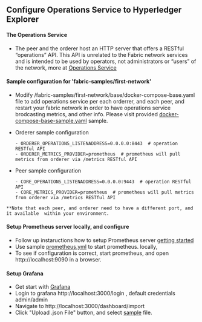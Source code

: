 
<!-- (SPDX-License-Identifier: CC-BY-4.0) -->  <!-- Ensure there is a newline before, and after, this line -->

## Configure Operations Service to Hyperledger Explorer


#### The Operations Service
   - The peer and the orderer host an HTTP server that offers a RESTful “operations” API. This API is unrelated to the Fabric network services and is intended to be used by operators, not administrators or “users” of the network, more at
    [Operations Service](https://hyperledger-fabric.readthedocs.io/en/release-1.4/operations_service.html)


  #### Sample configuration for 'fabric-samples/first-network'

   - Modify <fabric-path>/fabric-samples/first-network/base/docker-compose-base.yaml file to add operations service per each orderrer, and each peer, and restart your fabric network in order to have operations service brodcasting metrics, and other info. Please visit provided [docker-compose-base-sample.yaml](app/platform/fabric/artifacts/fabric-config-samples/first-network/docker-compose-base-sample.yaml) sample.


   - Orderer sample configuration
        ````
        - ORDERER_OPERATIONS_LISTENADDRESS=0.0.0.0:8443  # operation RESTful API
        - ORDERER_METRICS_PROVIDER=prometheus  # prometheus will pull metrics from orderer via /metrics RESTful API
        ````

   - Peer sample configuration
        ````
        - CORE_OPERATIONS_LISTENADDRESS=0.0.0.0:9443  # operation RESTful API
        - CORE_METRICS_PROVIDER=prometheus  # prometheus will pull metrics from orderer via /metrics RESTful API
        ````

    **Note that each peer, and orderer need to have a different port, and it available  within your environment.

  #### Setup Prometheus server locally, and configure

  - Follow up instaructions how to setup Prometheus server [getting started](https://prometheus.io/docs/prometheus/latest/getting_started)
  - Use sample [prometheus.yml](blockchain-explorer/app/platform/fabric/artifacts/operations/balance-transfer/prometheus.yml) to start prometheus. locally,
  - To see if configuration is correct, start prometheus, and open http://localhost:9090 in a browser.

  #### Setup Grafana

 - Get start with [Grafana](https://grafana.com/grafana)
 - Login to grafana http://localhost:3000/login , default credentials admin/admin
 - Navigate to http://localhost:3000/dashboard/import
 - Click "Upload .json File" button, and select [sample](blockchain-explorer/app/platform/fabric/artifacts/operations/balance-transfer/balance-transfer-grafana-dashboard.json) file.

